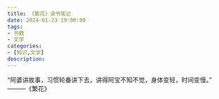 ```yaml
---
title: 《繁花》读书笔记
date: 2024-01-23 19:00:00
tags:
- 书籍
- 文学
categories:
- [知识,文学]
description: 
---
```

“阿婆讲故事，习惯轮番讲下去，讲得阿宝不知不觉，身体变轻，时间变慢。”
———《繁花》





